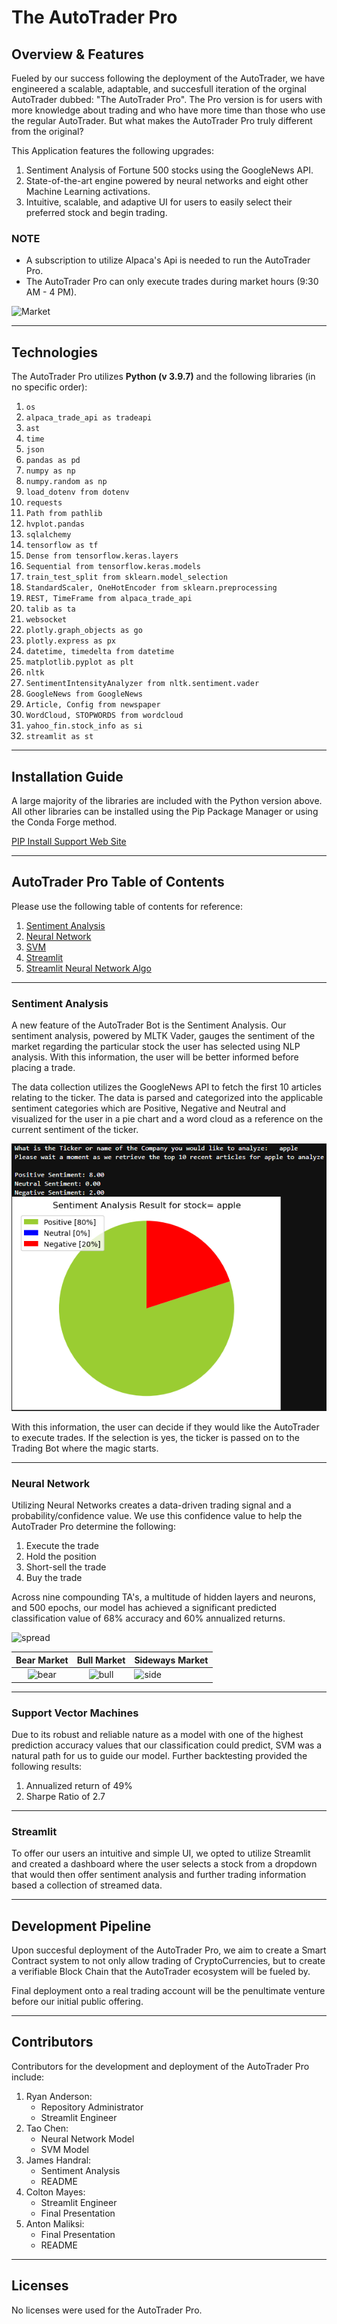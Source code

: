 # The AutoTrader Pro

## Overview & Features
Fueled by our success following the deployment of the AutoTrader, we have engineered a scalable, adaptable, and succesfull iteration of the orginal AutoTrader dubbed: "The AutoTrader Pro". The Pro version is for users with more knowledge about trading and who have more time than those who use the regular AutoTrader. But what makes the AutoTrader Pro truly different from the original?

This Application features the following upgrades:

1. Sentiment Analysis of Fortune 500 stocks using the GoogleNews API.
2. State-of-the-art engine powered by neural networks and eight other Machine Learning activations.
3. Intuitive, scalable, and adaptive UI for users to easily select their preferred stock and begin trading.

### NOTE
* A subscription to utilize Alpaca's Api is needed to run the AutoTrader Pro.
* The AutoTrader Pro can only execute trades during market hours (9:30 AM - 4 PM).

![Market](https://github.com/Ryanderson94/fintech_project_1/blob/main/Readme%20Resources/nick-chong-N__BnvQ_w18-unsplash.jpg)

---

## Technologies

The AutoTrader Pro utilizes **Python (v 3.9.7)** and the following libraries (in no specific order):

1. `os`
2. `alpaca_trade_api as tradeapi`
3. `ast`
4. `time`
5. `json`
6. `pandas as pd`
7. `numpy as np`
8. `numpy.random as np`
9. `load_dotenv from dotenv`
10. `requests`
11. `Path from pathlib`
12. `hvplot.pandas`
13. `sqlalchemy`
14. `tensorflow as tf`
15. `Dense from tensorflow.keras.layers`
16. `Sequential from tensorflow.keras.models`
17. `train_test_split from sklearn.model_selection`
18. `StandardScaler, OneHotEncoder from sklearn.preprocessing`
19. `REST, TimeFrame from alpaca_trade_api`
20. `talib as ta`
21. `websocket`
22. `plotly.graph_objects as go`
23. `plotly.express as px`
24. `datetime, timedelta from datetime`
25. `matplotlib.pyplot as plt`
26. `nltk`
27. `SentimentIntensityAnalyzer from nltk.sentiment.vader`
28. `GoogleNews from GoogleNews`
29. `Article, Config from newspaper`
30. `WordCloud, STOPWORDS from wordcloud`
31. `yahoo_fin.stock_info as si`
32. `streamlit as st`

---

## Installation Guide

A large majority of the libraries are included with the Python version above. All other libraries can be installed using the Pip Package Manager or using the Conda Forge method.

[PIP Install Support Web Site](https://packaging.python.org/en/latest/tutorials/installing-packages/#ensure-you-can-run-python-from-the-command-line)

---

## AutoTrader Pro Table of Contents

Please use the following table of contents for reference:

1. [Sentiment Analysis](./sentiment_analysis.py)
2. [Neural Network](./Trading_Bot_Deep_nn_loop_bot_connected.ipynb)
3. [SVM](./Trading_Bot_SVM_TA_v2_loop.ipynb)
4. [Streamlit](./streamlit_app.py)
5. [Streamlit Neural Network Algo](./nn_algo.py)
    
---

### Sentiment Analysis

A new feature of the AutoTrader Bot is the Sentiment Analysis. Our sentiment analysis, powered by MLTK Vader, gauges the sentiment of the market regarding the particular stock the user has selected using NLP analysis. With this information, the user will be better informed before placing a trade.

The data collection utilizes the GoogleNews API to fetch the first 10 articles relating to the ticker. The data is parsed and categorized into the applicable sentiment categories which are Positive, Negative and Neutral and visualized for the user in a pie chart and a word cloud as a reference on the current sentiment of the ticker.

![sentiment](https://github.com/Ryanderson94/fintech_project_2/blob/main/Readme%20Resources/sentiment.PNG)

With this information, the user can decide if they would like the AutoTrader to execute trades. If the selection is yes, the ticker is passed on to the Trading Bot where the magic starts.

---

### Neural Network

Utilizing Neural Networks creates a data-driven trading signal and a probability/confidence value. We use this confidence value to help the AutoTrader Pro determine the following:

1. Execute the trade
2. Hold the position
3. Short-sell the trade
4. Buy the trade
    
Across nine compounding TA's, a multitude of hidden layers and neurons, and 500 epochs, our model has achieved a significant predicted classification value of 68% accuracy and 60% annualized returns.

![spread](https://github.com/Ryanderson94/fintech_project_1/blob/main/Readme%20Resources/500bt1.PNG)

Bear Market                              | Bull Market                    | Sideways Market
:---------------------------------------:|:------------------------------------:|:------------------------------|
![bear](https://github.com/Ryanderson94/fintech_project_1/blob/main/Readme%20Resources/500bt2.PNG)     | ![bull](https://github.com/Ryanderson94/fintech_project_1/blob/main/Readme%20Resources/500bt3.PNG)    | ![side](https://github.com/Ryanderson94/fintech_project_1/blob/main/Readme%20Resources/500bt4.PNG)

---

### Support Vector Machines

Due to its robust and reliable nature as a model with one of the highest prediction accuracy values that our classification could predict, SVM was a natural path for us to guide our model. Further backtesting provided the following results:

1. Annualized return of 49%
2. Sharpe Ratio of 2.7
    
---

### Streamlit

To offer our users an intuitive and simple UI, we opted to utilize Streamlit and created a dashboard where the user selects a stock from a dropdown that would then offer sentiment analysis and further trading information based a collection of streamed data.

---

## Development Pipeline

Upon succesful deployment of the AutoTrader Pro, we aim to create a Smart Contract system to not only allow trading of CryptoCurrencies, but to create a verifiable Block Chain that the AutoTrader ecosystem will be fueled by.

Final deployment onto a real trading account will be the penultimate venture before our initial public offering.

---

## Contributors

Contributors for the development and deployment of the AutoTrader Pro include:

1. Ryan Anderson:
    * Repository Administrator
    * Streamlit Engineer
2. Tao Chen:
    * Neural Network Model
    * SVM Model
3. James Handral:
    * Sentiment Analysis
    * README
4. Colton Mayes:
    * Streamlit Engineer
    * Final Presentation
5. Anton Maliksi:
    * Final Presentation
    * README
    
---

## Licenses

No licenses were used for the AutoTrader Pro.
